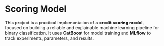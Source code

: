 # Scoring Model
This project is a practical implementation of a **credit scoring model**, focused on building a reliable and explainable machine learning pipeline for binary classification. It uses **CatBoost** for model training and **MLflow** to track experiments, parameters, and results.
